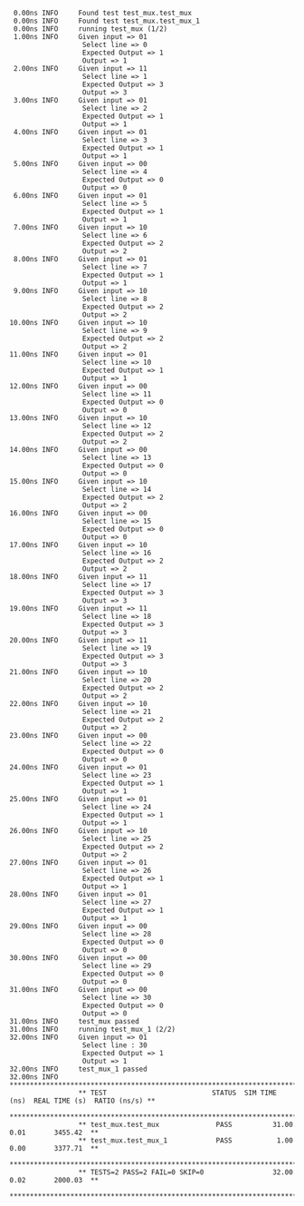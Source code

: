      0.00ns INFO     Found test test_mux.test_mux
     0.00ns INFO     Found test test_mux.test_mux_1
     0.00ns INFO     running test_mux (1/2)
     1.00ns INFO     Given input => 01
                      Select line => 0  
                      Expected Output => 1  
                      Output => 1 
     2.00ns INFO     Given input => 11
                      Select line => 1  
                      Expected Output => 3  
                      Output => 3 
     3.00ns INFO     Given input => 01
                      Select line => 2  
                      Expected Output => 1  
                      Output => 1 
     4.00ns INFO     Given input => 01
                      Select line => 3  
                      Expected Output => 1  
                      Output => 1 
     5.00ns INFO     Given input => 00
                      Select line => 4  
                      Expected Output => 0  
                      Output => 0 
     6.00ns INFO     Given input => 01
                      Select line => 5  
                      Expected Output => 1  
                      Output => 1 
     7.00ns INFO     Given input => 10
                      Select line => 6  
                      Expected Output => 2  
                      Output => 2 
     8.00ns INFO     Given input => 01
                      Select line => 7  
                      Expected Output => 1  
                      Output => 1 
     9.00ns INFO     Given input => 10
                      Select line => 8  
                      Expected Output => 2  
                      Output => 2 
    10.00ns INFO     Given input => 10
                      Select line => 9  
                      Expected Output => 2  
                      Output => 2 
    11.00ns INFO     Given input => 01
                      Select line => 10  
                      Expected Output => 1  
                      Output => 1 
    12.00ns INFO     Given input => 00
                      Select line => 11  
                      Expected Output => 0  
                      Output => 0 
    13.00ns INFO     Given input => 10
                      Select line => 12  
                      Expected Output => 2  
                      Output => 2 
    14.00ns INFO     Given input => 00
                      Select line => 13  
                      Expected Output => 0  
                      Output => 0 
    15.00ns INFO     Given input => 10
                      Select line => 14  
                      Expected Output => 2  
                      Output => 2 
    16.00ns INFO     Given input => 00
                      Select line => 15  
                      Expected Output => 0  
                      Output => 0 
    17.00ns INFO     Given input => 10
                      Select line => 16  
                      Expected Output => 2  
                      Output => 2 
    18.00ns INFO     Given input => 11
                      Select line => 17  
                      Expected Output => 3  
                      Output => 3 
    19.00ns INFO     Given input => 11
                      Select line => 18  
                      Expected Output => 3  
                      Output => 3 
    20.00ns INFO     Given input => 11
                      Select line => 19  
                      Expected Output => 3  
                      Output => 3 
    21.00ns INFO     Given input => 10
                      Select line => 20  
                      Expected Output => 2  
                      Output => 2 
    22.00ns INFO     Given input => 10
                      Select line => 21  
                      Expected Output => 2  
                      Output => 2 
    23.00ns INFO     Given input => 00
                      Select line => 22  
                      Expected Output => 0  
                      Output => 0 
    24.00ns INFO     Given input => 01
                      Select line => 23  
                      Expected Output => 1  
                      Output => 1 
    25.00ns INFO     Given input => 01
                      Select line => 24  
                      Expected Output => 1  
                      Output => 1 
    26.00ns INFO     Given input => 10
                      Select line => 25  
                      Expected Output => 2  
                      Output => 2 
    27.00ns INFO     Given input => 01
                      Select line => 26  
                      Expected Output => 1  
                      Output => 1 
    28.00ns INFO     Given input => 01
                      Select line => 27  
                      Expected Output => 1  
                      Output => 1 
    29.00ns INFO     Given input => 00
                      Select line => 28  
                      Expected Output => 0  
                      Output => 0 
    30.00ns INFO     Given input => 00
                      Select line => 29  
                      Expected Output => 0  
                      Output => 0 
    31.00ns INFO     Given input => 00
                      Select line => 30  
                      Expected Output => 0  
                      Output => 0 
    31.00ns INFO     test_mux passed
    31.00ns INFO     running test_mux_1 (2/2)
    32.00ns INFO     Given input => 01
                      Select line : 30  
                      Expected Output => 1  
                      Output => 1 
    32.00ns INFO     test_mux_1 passed
    32.00ns INFO     **************************************************************************************
                     ** TEST                          STATUS  SIM TIME (ns)  REAL TIME (s)  RATIO (ns/s) **
                     **************************************************************************************
                     ** test_mux.test_mux              PASS          31.00           0.01       3455.42  **
                     ** test_mux.test_mux_1            PASS           1.00           0.00       3377.71  **
                     **************************************************************************************
                     ** TESTS=2 PASS=2 FAIL=0 SKIP=0                 32.00           0.02       2000.03  **
                     **************************************************************************************

                     